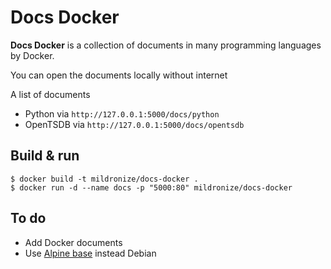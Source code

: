 # Docs Docker
**Docs Docker** is a collection of documents in many programming languages by Docker.

You can open the documents locally without internet

A list of documents
- Python via `http://127.0.0.1:5000/docs/python`
- OpenTSDB via `http://127.0.0.1:5000/docs/opentsdb`

## Build & run
```
$ docker build -t mildronize/docs-docker .
$ docker run -d --name docs -p "5000:80" mildronize/docs-docker
```

## To do
- Add Docker documents
- Use [Alpine base](https://github.com/smebberson/docker-alpine) instead Debian

